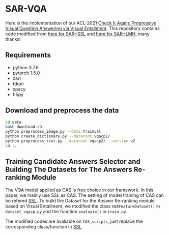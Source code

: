 # SAR-VQA
Here is the implementation of our ACL-2021 [Check It Again: Progressive Visual Question Answering via Visual Entailment](https://arxiv.org/).
This repository contains code modified from [here for SAR+SSL](https://github.com/CrossmodalGroup/SSL-VQA) and [here for SAR+LMH](https://github.com/chrisc36/bottom-up-attention-vqa), many thanks!
## Requirements
* python 3.7.6
* pytorch 1.5.0
* zarr
* tdqm
* spacy
* h5py

## Download and preprocess the data
```Bash
cd data 
bash download.sh
python preprocess_image.py --data trainval
python create_dictionary.py --dataroot vqacp2/
python preprocess_text.py --dataroot vqacp2/ --version v2
cd ..
```

## Training Candidate Answers Selector and Building The Datasets for The Answers Re-ranking Module
The VQA model applied as CAS is free choice in our framework. In this paper, we mainly use SSL as CAS. 
The setting of model training of CAS can be refered [SSL](https://github.com/CrossmodalGroup/SSL-VQA). 
To build the Dataset for the Answer Re-ranking module based on Visual Entailment, we modified the class `VQAFeatureDataset()` in `dataset_vqacp.py` and the function `evaluate()` in `train.py`.  

The modified codes are avaliable on `CAS_scripts`, just replace the corresponding class/function in [SSL](https://github.com/CrossmodalGroup/SSL-VQA).
